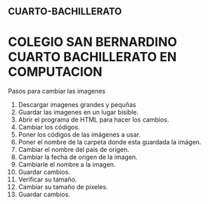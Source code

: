 ## CUARTO-BACHILLERATO
# COLEGIO SAN BERNARDINO CUARTO BACHILLERATO EN COMPUTACION
Pasos para cambiar las imagenes 
1. Descargar imagenes grandes y pequñas
2. Guardar las imagenes en un lugar bisible.
3. Abrir el programa de HTML  para hacer los cambios.
4. Cambiar los códigos.
5. Poner los códigos de las imágenes a usar.
6. Poner el nombre de la carpeta donde esta guardada la imágen.
7. Cambiar el nombre  del pais de origen.
8. Cambiar la fecha de origen de la imagen. 
9. Cambiarle el nombre a la imagen.
10. Guardar cambios.
11. Verificar su tamaño.
12. Cambiar su tamaño de pixeles.
13. Guardar cambios.
